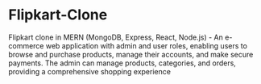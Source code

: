 # Flipkart-Clone
Flipkart clone in MERN (MongoDB, Express, React, Node.js) - An e-commerce web application with admin and user roles, enabling users to browse and purchase products, manage their accounts, and make secure payments. The admin can manage products, categories, and orders, providing a comprehensive shopping experience
